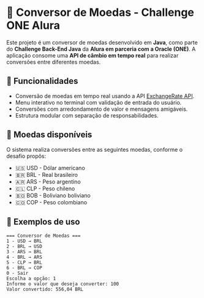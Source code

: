 # 💱 Conversor de Moedas - Challenge ONE Alura

Este projeto é um conversor de moedas desenvolvido em **Java**, como parte do **Challenge Back-End Java** da **Alura em parceria com a Oracle (ONE)**. A aplicação consome uma **API de câmbio em tempo real** para realizar conversões entre diferentes moedas.

## 🚀 Funcionalidades

- Conversão de moedas em tempo real usando a API [ExchangeRate API](https://www.exchangerate-api.com/).
- Menu interativo no terminal com validação de entrada do usuário.
- Conversões com arredondamento de valor e mensagens amigáveis.
- Estrutura modular com separação de responsabilidades.

## 💱 Moedas disponíveis

O sistema realiza conversões entre as seguintes moedas, conforme o desafio propôs:

- 🇺🇸 USD - Dólar americano
- 🇧🇷 BRL - Real brasileiro
- 🇦🇷 ARS - Peso argentino
- 🇨🇱 CLP - Peso chileno
- 🇧🇴 BOB - Boliviano boliviano
- 🇨🇴 COP - Peso colombiano

## 🧪 Exemplos de uso

```text
=== Conversor de Moedas ===
1 - USD → BRL
2 - BRL → USD
3 - ARS → BRL
4 - BRL → ARS
5 - CLP → BRL
6 - BRL → COP
0 - Sair
Escolha a opção: 1
Informe o valor que deseja converter: 100
Valor convertido: 556,04 BRL
